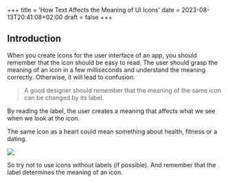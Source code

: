 +++
title = 'How Text Affects the Meaning of UI Icons'
date = 2023-08-13T20:41:08+02:00
draft = false
+++
## Introduction

When you create icons for the user interface of an app, you should remember that the icon should be easy to read. The user should grasp the meaning of an icon in a few milliseconds and understand the meaning correctly. Otherwise, it will lead to confusion.

> A good designer should remember that the meaning of the same icon can be changed by its label.

By reading the label, the user creates a meaning that affects what we see when we look at the icon.

The same icon as a heart could mean something about health, fitness or a dating.

![](images/1.webp)

So try not to use icons without labels (if possible). And remember that the label determines the meaning of an icon.
